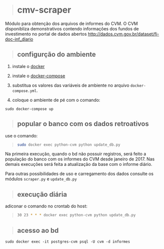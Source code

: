 ># cmv-scraper

Módulo para obtenção dos arquivos de informes do CVM.
O CVM disponibliza demonstrativos contendo informações dos fundos de investimento no
portal de dados abertos <http://dados.cvm.gov.br/dataset/fi-doc-inf_diario>

>## configurção do ambiente

1. instale o [docker](https://docs.docker.com/engine/install/ubuntu/)

2. instale o [docker-compose](https://docs.docker.com/compose/install/)

3. substitua os valores das variáveis de ambiente no arquivo `docker-compose.yml`.

4. coloque o ambiente de pé com o comando: 
```
sudo docker-compose up
```

>## popular o banco com os dados retroativos

use o comando:
>```sh
>sudo docker exec python-cvm python update_db.py
>```

Na primeira execução, quando o bd não possuir registros,
será feito a população do banco com os informes do CVM
desde janeiro de 2017. Nas demais execuções será feita a
atualização da base com o informe diário.

Para outras possibilidades de uso e carregamento dos dados
consulte os módulos `scraper.py` e `update_db.py`

>## execução diária

adiconar o comando no crontab do host:
>```sh
>30 23 * * * docker exec python-cvm python update_db.py
>```

>## acesso ao bd
```
sudo docker exec -it postgres-cvm psql -U cvm -d informes
```